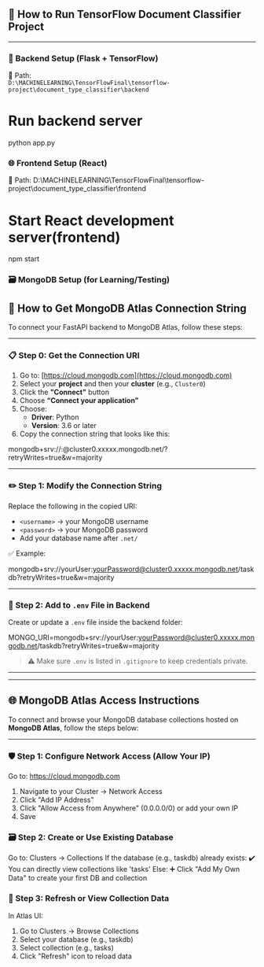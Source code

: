 ## 🚀 How to Run TensorFlow Document Classifier Project

---

### 🧠 Backend Setup (Flask + TensorFlow)

📂 Path:  
`D:\MACHINELEARNING\TensorFlowFinal\tensorflow-project\document_type_classifier\backend`


# Run backend server
python app.py

### 🌐 Frontend Setup (React)

📂 Path:
D:\MACHINELEARNING\TensorFlowFinal\tensorflow-project\document_type_classifier\frontend


# Start React development server(frontend)
npm start

### 🗃️ MongoDB Setup (for Learning/Testing)
## 🔗 How to Get MongoDB Atlas Connection String

To connect your FastAPI backend to MongoDB Atlas, follow these steps:

---

### 📋 Step 0: Get the Connection URI

1. Go to: [https://cloud.mongodb.com](https://cloud.mongodb.com)
2. Select your **project** and then your **cluster** (e.g., `Cluster0`)
3. Click the **"Connect"** button
4. Choose **“Connect your application”**
5. Choose:
   - **Driver**: Python
   - **Version**: 3.6 or later
6. Copy the connection string that looks like this:

mongodb+srv://<username>:<password>@cluster0.xxxxx.mongodb.net/?retryWrites=true&w=majority

---

### ✏️ Step 1: Modify the Connection String

Replace the following in the copied URI:

- `<username>` → your MongoDB username  
- `<password>` → your MongoDB password  
- Add your database name after `.net/`

✅ Example:

mongodb+srv://yourUser:yourPassword@cluster0.xxxxx.mongodb.net/taskdb?retryWrites=true&w=majority

---

### 📁 Step 2: Add to `.env` File in Backend

Create or update a `.env` file inside the backend folder:

MONGO_URI=mongodb+srv://yourUser:yourPassword@cluster0.xxxxx.mongodb.net/taskdb?retryWrites=true&w=majority


> ⚠️ Make sure `.env` is listed in `.gitignore` to keep credentials private.

---
---

## 🌐 MongoDB Atlas Access Instructions

To connect and browse your MongoDB database collections hosted on **MongoDB Atlas**, follow the steps below:

---

### 🛡️ Step 1: Configure Network Access (Allow Your IP)

 Go to: https://cloud.mongodb.com
1. Navigate to your Cluster → Network Access
2. Click "Add IP Address"
3. Click "Allow Access from Anywhere" (0.0.0.0/0) or add your own IP
4. Save

### 🗃️ Step 2: Create or Use Existing Database

   Go to: Clusters → Collections
 If the database (e.g., taskdb) already exists:
  ✔️ You can directly view collections like 'tasks'
 Else:
  ➕ Click "Add My Own Data" to create your first DB and collection

### 🔁 Step 3: Refresh or View Collection Data

 In Atlas UI:
 1. Go to Clusters → Browse Collections
 2. Select your database (e.g., taskdb)
 3. Select collection (e.g., tasks)
 4. Click "Refresh" icon to reload data


